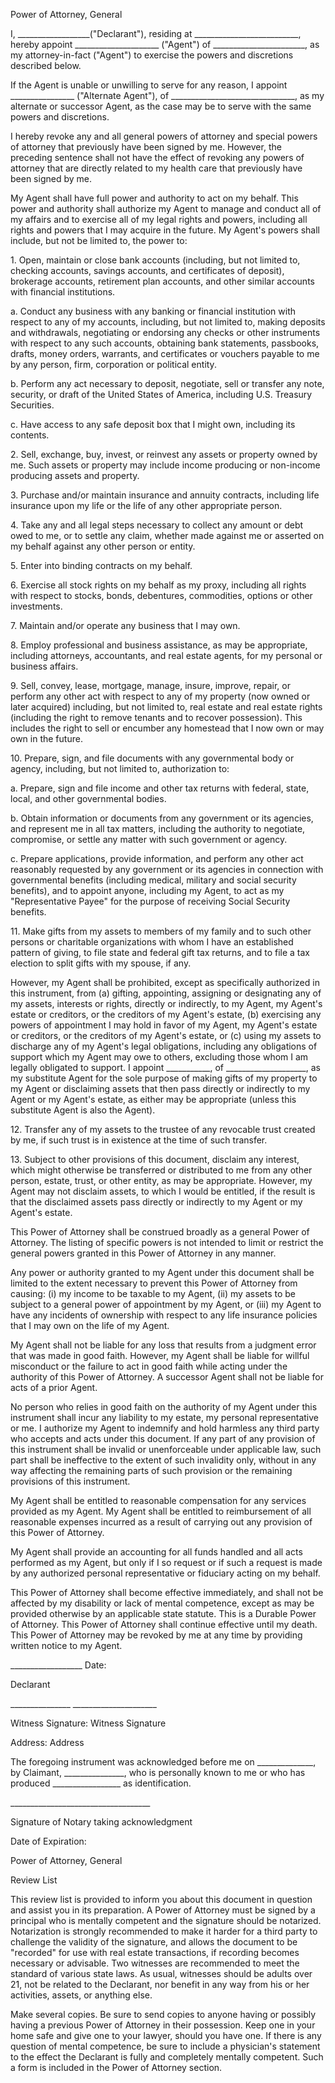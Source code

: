 Power of Attorney, General

I, \_\_\_\_\_\_\_\_\_\_\_\_\_\_\_\_\_\_("Declarant"), residing at
\_\_\_\_\_\_\_\_\_\_\_\_\_\_\_\_\_\_\_\_\_\_\_\_\_\_, hereby appoint
\_\_\_\_\_\_\_\_\_\_\_\_\_\_\_\_\_\_\_\_\_ ("Agent") of
\_\_\_\_\_\_\_\_\_\_\_\_\_\_\_\_\_\_\_\_\_\_\_, as my attorney-in-fact
(\"Agent\") to exercise the powers and discretions described below.

If the Agent is unable or unwilling to serve for any reason, I appoint
\_\_\_\_\_\_\_\_\_\_\_\_\_\_\_\_ ("Alternate Agent"), of
\_\_\_\_\_\_\_\_\_\_\_\_\_\_\_\_\_\_\_\_\_\_\_\_\_\_\_\_\_\_\_, as my
alternate or successor Agent, as the case may be to serve with the same
powers and discretions.

I hereby revoke any and all general powers of attorney and special
powers of attorney that previously have been signed by me. However, the
preceding sentence shall not have the effect of revoking any powers of
attorney that are directly related to my health care that previously
have been signed by me.

My Agent shall have full power and authority to act on my behalf. This
power and authority shall authorize my Agent to manage and conduct all
of my affairs and to exercise all of my legal rights and powers,
including all rights and powers that I may acquire in the future. My
Agent\'s powers shall include, but not be limited to, the power to:

1\. Open, maintain or close bank accounts (including, but not limited
to, checking accounts, savings accounts, and certificates of deposit),
brokerage accounts, retirement plan accounts, and other similar accounts
with financial institutions.

a\. Conduct any business with any banking or financial institution with
respect to any of my accounts, including, but not limited to, making
deposits and withdrawals, negotiating or endorsing any checks or other
instruments with respect to any such accounts, obtaining bank
statements, passbooks, drafts, money orders, warrants, and certificates
or vouchers payable to me by any person, firm, corporation or political
entity.

b\. Perform any act necessary to deposit, negotiate, sell or transfer
any note, security, or draft of the United States of America, including
U.S. Treasury Securities.

c\. Have access to any safe deposit box that I might own, including its
contents.

2\. Sell, exchange, buy, invest, or reinvest any assets or property
owned by me. Such assets or property may include income producing or
non-income producing assets and property.

3\. Purchase and/or maintain insurance and annuity contracts, including
life insurance upon my life or the life of any other appropriate person.

4\. Take any and all legal steps necessary to collect any amount or debt
owed to me, or to settle any claim, whether made against me or asserted
on my behalf against any other person or entity.

5\. Enter into binding contracts on my behalf.

6\. Exercise all stock rights on my behalf as my proxy, including all
rights with respect to stocks, bonds, debentures, commodities, options
or other investments.

7\. Maintain and/or operate any business that I may own.

8\. Employ professional and business assistance, as may be appropriate,
including attorneys, accountants, and real estate agents, for my
personal or business affairs.

9\. Sell, convey, lease, mortgage, manage, insure, improve, repair, or
perform any other act with respect to any of my property (now owned or
later acquired) including, but not limited to, real estate and real
estate rights (including the right to remove tenants and to recover
possession). This includes the right to sell or encumber any homestead
that I now own or may own in the future.

10\. Prepare, sign, and file documents with any governmental body or
agency, including, but not limited to, authorization to:

a\. Prepare, sign and file income and other tax returns with federal,
state, local, and other governmental bodies.

b\. Obtain information or documents from any government or its agencies,
and represent me in all tax matters, including the authority to
negotiate, compromise, or settle any matter with such government or
agency.

c\. Prepare applications, provide information, and perform any other act
reasonably requested by any government or its agencies in connection
with governmental benefits (including medical, military and social
security benefits), and to appoint anyone, including my Agent, to act as
my \"Representative Payee\" for the purpose of receiving Social Security
benefits.

11\. Make gifts from my assets to members of my family and to such other
persons or charitable organizations with whom I have an established
pattern of giving, to file state and federal gift tax returns, and to
file a tax election to split gifts with my spouse, if any.

However, my Agent shall be prohibited, except as specifically authorized
in this instrument, from (a) gifting, appointing, assigning or
designating any of my assets, interests or rights, directly or
indirectly, to my Agent, my Agent\'s estate or creditors, or the
creditors of my Agent\'s estate, (b) exercising any powers of
appointment I may hold in favor of my Agent, my Agent\'s estate or
creditors, or the creditors of my Agent\'s estate, or (c) using my
assets to discharge any of my Agent\'s legal obligations, including any
obligations of support which my Agent may owe to others, excluding those
whom I am legally obligated to support. I appoint
\_\_\_\_\_\_\_\_\_\_\_, of \_\_\_\_\_\_\_\_\_\_\_\_\_\_\_\_\_\_\_\_, as
my substitute Agent for the sole purpose of making gifts of my property
to my Agent or disclaiming assets that then pass directly or indirectly
to my Agent or my Agent\'s estate, as either may be appropriate (unless
this substitute Agent is also the Agent).

12\. Transfer any of my assets to the trustee of any revocable trust
created by me, if such trust is in existence at the time of such
transfer.

13\. Subject to other provisions of this document, disclaim any
interest, which might otherwise be transferred or distributed to me from
any other person, estate, trust, or other entity, as may be appropriate.
However, my Agent may not disclaim assets, to which I would be entitled,
if the result is that the disclaimed assets pass directly or indirectly
to my Agent or my Agent\'s estate.

This Power of Attorney shall be construed broadly as a general Power of
Attorney. The listing of specific powers is not intended to limit or
restrict the general powers granted in this Power of Attorney in any
manner.

Any power or authority granted to my Agent under this document shall be
limited to the extent necessary to prevent this Power of Attorney from
causing: (i) my income to be taxable to my Agent, (ii) my assets to be
subject to a general power of appointment by my Agent, or (iii) my Agent
to have any incidents of ownership with respect to any life insurance
policies that I may own on the life of my Agent.

My Agent shall not be liable for any loss that results from a judgment
error that was made in good faith. However, my Agent shall be liable for
willful misconduct or the failure to act in good faith while acting
under the authority of this Power of Attorney. A successor Agent shall
not be liable for acts of a prior Agent.

No person who relies in good faith on the authority of my Agent under
this instrument shall incur any liability to my estate, my personal
representative or me. I authorize my Agent to indemnify and hold
harmless any third party who accepts and acts under this document. If
any part of any provision of this instrument shall be invalid or
unenforceable under applicable law, such part shall be ineffective to
the extent of such invalidity only, without in any way affecting the
remaining parts of such provision or the remaining provisions of this
instrument.

My Agent shall be entitled to reasonable compensation for any services
provided as my Agent. My Agent shall be entitled to reimbursement of all
reasonable expenses incurred as a result of carrying out any provision
of this Power of Attorney.

My Agent shall provide an accounting for all funds handled and all acts
performed as my Agent, but only if I so request or if such a request is
made by any authorized personal representative or fiduciary acting on my
behalf.

This Power of Attorney shall become effective immediately, and shall not
be affected by my disability or lack of mental competence, except as may
be provided otherwise by an applicable state statute. This is a Durable
Power of Attorney. This Power of Attorney shall continue effective until
my death. This Power of Attorney may be revoked by me at any time by
providing written notice to my Agent.

\_\_\_\_\_\_\_\_\_\_\_\_\_\_\_\_\_\_ Date:

Declarant

\_\_\_\_\_\_\_\_\_\_\_\_\_\_\_
\_\_\_\_\_\_\_\_\_\_\_\_\_\_\_\_\_\_\_\_\_

Witness Signature: Witness Signature

Address: Address

The foregoing instrument was acknowledged before me on
\_\_\_\_\_\_\_\_\_\_\_\_\_\_, by Claimant,
\_\_\_\_\_\_\_\_\_\_\_\_\_\_\_, who is personally known to me or who has
produced \_\_\_\_\_\_\_\_\_\_\_\_\_\_\_\_\_ as identification.

\_\_\_\_\_\_\_\_\_\_\_\_\_\_\_\_\_\_\_\_\_\_\_\_\_\_\_\_\_\_\_\_\_\_\_

Signature of Notary taking acknowledgment

Date of Expiration:

Power of Attorney, General

Review List

This review list is provided to inform you about this document in
question and assist you in its preparation. A Power of Attorney must be
signed by a principal who is mentally competent and the signature should
be notarized. Notarization is strongly recommended to make it harder for
a third party to challenge the validity of the signature, and allows the
document to be \"recorded\" for use with real estate transactions, if
recording becomes necessary or advisable. Two witnesses are recommended
to meet the standard of various state laws. As usual, witnesses should
be adults over 21, not be related to the Declarant, nor benefit in any
way from his or her activities, assets, or anything else.

Make several copies. Be sure to send copies to anyone having or possibly
having a previous Power of Attorney in their possession. Keep one in
your home safe and give one to your lawyer, should you have one. If
there is any question of mental competence, be sure to include a
physician's statement to the effect the Declarant is fully and
completely mentally competent. Such a form is included in the Power of
Attorney section.
